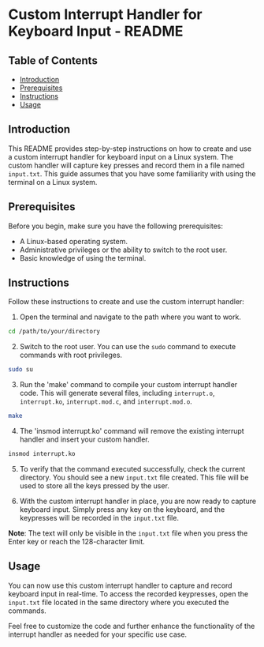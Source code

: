 # Custom Interrupt Handler for Keyboard Input - README

## Table of Contents

- [Introduction](#introduction)
- [Prerequisites](#prerequisites)
- [Instructions](#instructions)
- [Usage](#usage)
## Introduction

This README provides step-by-step instructions on how to create and use a custom interrupt handler for keyboard input on a Linux system. The custom handler will capture key presses and record them in a file named `input.txt`. This guide assumes that you have some familiarity with using the terminal on a Linux system.

## Prerequisites

Before you begin, make sure you have the following prerequisites:

- A Linux-based operating system.
- Administrative privileges or the ability to switch to the root user.
- Basic knowledge of using the terminal.

## Instructions

Follow these instructions to create and use the custom interrupt handler:

1. Open the terminal and navigate to the path where you want to work.

```bash
cd /path/to/your/directory
```

2. Switch to the root user. You can use the `sudo` command to execute commands with root privileges.

```bash
sudo su
```

3. Run the 'make' command to compile your custom interrupt handler code. This will generate several files, including `interrupt.o`, `interrupt.ko`, `interrupt.mod.c`, and `interrupt.mod.o`.

```bash
make
```

4. The 'insmod interrupt.ko' command will remove the existing interrupt handler and insert your custom handler.

```bash
insmod interrupt.ko
```

5. To verify that the command executed successfully, check the current directory. You should see a new `input.txt` file created. This file will be used to store all the keys pressed by the user.

6. With the custom interrupt handler in place, you are now ready to capture keyboard input. Simply press any key on the keyboard, and the keypresses will be recorded in the `input.txt` file.

**Note**: The text will only be visible in the `input.txt` file when you press the Enter key or reach the 128-character limit.

## Usage

You can now use this custom interrupt handler to capture and record keyboard input in real-time. To access the recorded keypresses, open the `input.txt` file located in the same directory where you executed the commands.

Feel free to customize the code and further enhance the functionality of the interrupt handler as needed for your specific use case.
